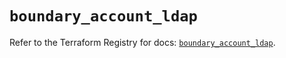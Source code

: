 # `boundary_account_ldap`

Refer to the Terraform Registry for docs: [`boundary_account_ldap`](https://registry.terraform.io/providers/hashicorp/boundary/1.4.0/docs/resources/account_ldap).
